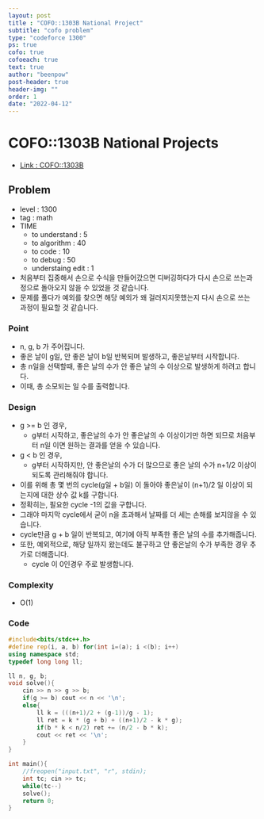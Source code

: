 ```yaml
---
layout: post
title : "COFO::1303B National Project"
subtitle: "cofo problem"
type: "codeforce 1300"
ps: true
cofo: true
cofoeach: true
text: true
author: "beenpow"
post-header: true
header-img: ""
order: 1
date: "2022-04-12"
---
```

# COFO::1303B National Projects
- [Link : COFO::1303B](https://codeforces.com/problemset/problem/1303/B)


## Problem 

- level : 1300
- tag : math
- TIME
  - to understand    : 5
  - to algorithm     : 40
  - to code          : 10
  - to debug         : 50
  - understaing edit : 1
- 처음부터 집중해서 손으로 수식을 만들어갔으면 디버깅하다가 다시 손으로 쓰는과정으로 돌아오지 않을 수 있었을 것 같습니다.
- 문제를 풀다가 예외를 찾으면 해당 예외가 왜 걸러지지못했는지 다시 손으로 쓰는 과정이 필요할 것 같습니다.

### Point
- n, g, b 가 주어집니다.
- 좋은 날이 g일, 안 좋은 날이 b일 반복되며 발생하고, 좋은날부터 시작합니다.
- 총 n일을 선택할때, 좋은 날의 수가 안 좋은 날의 수 이상으로 발생하게 하려고 합니다.
- 이때, 총 소모되는 일 수를 출력합니다.

### Design
- g >= b 인 경우, 
  - g부터 시작하고, 좋은날의 수가 안 좋은날의 수 이상이기만 하면 되므로 처음부터 n일 이면 원하는 결과를 얻을 수 있습니다.
- g < b 인 경우,
  - g부터 시작하지만, 안 좋은날의 수가 더 많으므로 좋은 날의 수가 n+1/2 이상이 되도록 관리해줘야 합니다.
 - 이를 위해 총 몇 번의 cycle(g일 + b일) 이 돌아야 좋은날이 (n+1)/2 일 이상이 되는지에 대한 상수 값 k를 구합니다.
  - 정확히는, 필요한 cycle -1의 값을 구합니다.
  - 그래야 마지막 cycle에서 굳이 n을 초과해서 날짜를 더 세는 손해를 보지않을 수 있습니다.
- cycle만큼 g + b 일이 반복되고, 여기에 아직 부족한 좋은 날의 수를 추가해줍니다.
- 또한, 예외적으로, 해당 일까지 왔는데도 불구하고 안 좋은날의 수가 부족한 경우 추가로 더해줍니다.
  - cycle 이 0인경우 주로 발생합니다.

### Complexity
- O(1)

### Code

```cpp
#include<bits/stdc++.h>
#define rep(i, a, b) for(int i=(a); i <(b); i++)
using namespace std;
typedef long long ll;

ll n, g, b;
void solve(){
    cin >> n >> g >> b;
    if(g >= b) cout << n << '\n';
    else{
        ll k = (((n+1)/2 + (g-1))/g - 1);
        ll ret = k * (g + b) + ((n+1)/2 - k * g);
        if(b * k < n/2) ret += (n/2 - b * k);
        cout << ret << '\n';
    }
}

int main(){
    //freopen("input.txt", "r", stdin);
    int tc; cin >> tc;
    while(tc--)
    solve();
    return 0;
}
```
